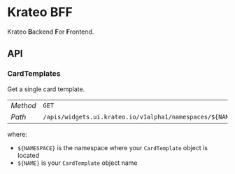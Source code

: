 # Krateo BFF

Krateo **B**ackend **F**or **F**rontend.

## API

### CardTemplates

Get a single card template.

|         |       |
|:--------|:------------------------------------------------------------------------------------|
|*Method* | `GET`                                                                               |
|*Path*   | `/apis/widgets.ui.krateo.io/v1alpha1/namespaces/${NAMESPACE}/cardtemplates/${NAME}` |

where:

- `${NAMESPACE}` is the namespace where your `CardTemplate` object is located
- `${NAME}` is your `CardTemplate` object name
